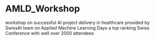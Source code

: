 # AMLD_Workshop
workshop on successful AI project delivery in healthcare provided by SwissAI team on Applied Machine Learning Days a top ranking Swiss Conference with well over 2000 attendees 
